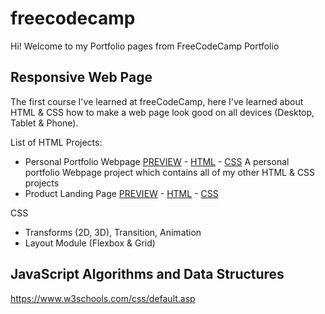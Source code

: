 # freecodecamp
Hi! Welcome to my Portfolio pages from FreeCodeCamp Portfolio

## Responsive Web Page
The first course I've learned at freeCodeCamp, here I've learned about HTML & CSS how to make a web page look good on all devices (Desktop, Tablet & Phone).

List of HTML Projects:
- Personal Portfolio Webpage 
[PREVIEW]() - [HTML](https://github.com/nicholasreinaldo/freecodecamp/blob/main/responsive-web-design/personal-portfolio.html) - [CSS](https://github.com/nicholasreinaldo/freecodecamp/blob/main/responsive-web-design/personal-portfolio-styles.css)
A personal portfolio Webpage project which contains all of my other HTML & CSS projects
- Product Landing Page [PREVIEW](https://codepen.io/nicholasreinaldo/full/MWqOoRr) - [HTML](https://github.com/nicholasreinaldo/freecodecamp/blob/main/responsive-web-design/product-landing-page.html) - [CSS](https://github.com/nicholasreinaldo/freecodecamp/blob/main/responsive-web-design/product-landing-page-styles.css)


CSS 
- Transforms (2D, 3D), Transition, Animation 
- Layout Module (Flexbox & Grid)

## JavaScript Algorithms and Data Structures 

https://www.w3schools.com/css/default.asp
